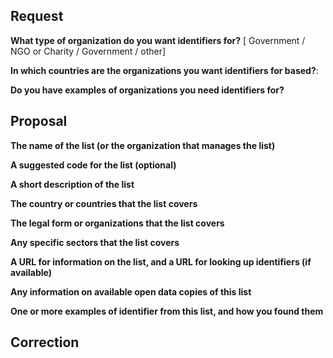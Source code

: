 <!-- Choose one of the templates below. Delete the others -->
<!-- Edit the issue title before creating your issue -->

<!-- +++ TEMPLATE 1: REQUEST A LIST +++ -->

<!-- You have an organization/organization to identify. You need researchers to find a suitable list. -->

## Request

**What type of organization do you want identifiers for?** [ Government / NGO or Charity / Government / other]

**In which countries are the organizations you want identifiers for based?**: 

**Do you have examples of organizations you need identifiers for?**

<!-- Providing one or more examples of organisations helps the research process  -->


<!-- +++ TEMPLATE 2: PROPOSE A LIST +++ -->
<!-- You have found a list or organization identifiers, and want to propose it for inclusion on org-id.guide-->

<!--Please provide as many details as you can -->

## Proposal

**The name of the list (or the organization that manages the list)**

**A suggested code for the list (optional)**

**A short description of the list**

**The country or countries that the list covers**

**The legal form or organizations that the list covers**

**Any specific sectors that the list covers**

**A URL for information on the list, and a URL for looking up identifiers (if available)**

**Any information on available open data copies of this list**

**One or more examples of identifier from this list, and how you found them**

<!-- +++ TEMPLATE 3: SUGGEST CORRECTIONS +++ -->
<!-- You have additions or corrections to offer to the list --> 

## Correction

<!-- Describe the list and correction that you want to see -->
